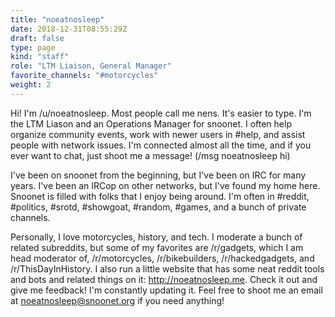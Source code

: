 ```yaml
---
title: "noeatnosleep"
date: 2018-12-31T08:55:29Z
draft: false
type: page
kind: "staff"
role: "LTM Liaison, General Manager"
favorite_channels: "#motorcycles"
weight: 2
---
```


Hi! I'm /u/noeatnosleep. Most people call me nens. It's easier to type. I'm the LTM Liason and an Operations Manager for snoonet. I often help organize community events, work with newer users in #help, and assist people with network issues. I'm connected almost all the time, and if you ever want to chat, just shoot me a message! (/msg noeatnosleep hi)

I've been on snoonet from the beginning, but I've been on IRC for many years. I've been an IRCop on other networks, but I've found my home here. Snoonet is filled with folks that I enjoy being around. I'm often in #reddit, #politics, #srotd, #showgoat, #random, #games, and a bunch of private channels.

Personally, I love motorcycles, history, and tech. I moderate a bunch of related subreddits, but some of my favorites are /r/gadgets, which I am head moderator of, /r/motorcycles, /r/bikebuilders, /r/hackedgadgets, and /r/ThisDayInHistory. I also run a little website that has some neat reddit tools and bots and related things on it: http://noeatnosleep.me. Check it out and give me feedback! I'm constantly updating it. Feel free to shoot me an email at noeatnosleep@snoonet.org if you need anything!

